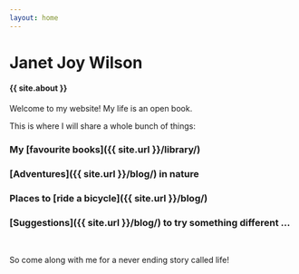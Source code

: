```yaml
---
layout: home
---
```


# Janet Joy Wilson

#### {{ site.about }}

Welcome to my website! My life is an open book.

This is where I will share a whole bunch of things:

### My [favourite books]({{ site.url }}/library/)

### [Adventures]({{ site.url }}/blog/) in nature

### Places to [ride a bicycle]({{ site.url }}/blog/)

### [Suggestions]({{ site.url }}/blog/) to try something different ...

<br />

So come along with me for a never ending story called life!
